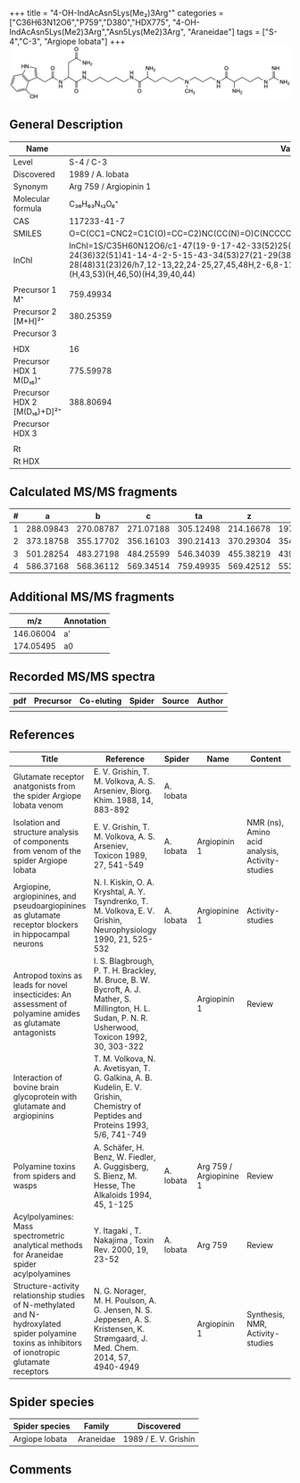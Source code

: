 +++
title = "4-OH-IndAcAsn5Lys(Me₂)3Arg⁺"
categories = ["C36H63N12O6","P759","D380","HDX775",
"4-OH-IndAcAsn5Lys(Me2)3Arg","Asn5Lys(Me2)3Arg",
"Araneidae"]
tags = ["S-4","C-3",
"Argiope lobata"]
+++
![](/img/4-OH-IndAcAsn5Lys(Me2)3Arg.png)

## General Description

| Name                        | Value                  |
|-----------------------------|------------------------|
| Level                       | S-4 / C-3                      |
| Discovered                  | 1989 / A. lobata       |
| Synonym                     | Arg 759 / Argiopinin 1 |
| Molecular formula           | C₃₆H₆₃N₁₂O₆⁺           |
| CAS                         | 117233-41-7            |
| SMILES | O=C(CC1=CNC2=C1C(O)=CC=C2)NC(CC(N)=O)C(NCCCCCNC(C(N)CCCCN(C)CCCNC(C(N)CCCNC(N)=N)=O)=O)=O  |
| InChI  | InChI=1S/C35H60N12O6/c1-47(19-9-17-42-33(52)25(37)11-8-16-44-35(39)40)18-6-3-10-24(36)32(51)41-14-4-2-5-15-43-34(53)27(21-29(38)49)46-30(50)20-23-22-45-26-12-7-13-28(48)31(23)26/h7,12-13,22,24-25,27,45,48H,2-6,8-11,14-21,36-37H2,1H3,(H2,38,49)(H,41,51)(H,42,52)(H,43,53)(H,46,50)(H4,39,40,44)  |
|                             |                        |
| Precursor 1  M⁺             | 759.49934              |
| Precursor 2 [M+H]²⁺         | 380.25359              |
| Precursor 3                 |                        |
|                             |                        |
| HDX                         | 16                     |
| Precursor HDX 1  M(D₁₆)⁺     | 775.59978              |
| Precursor HDX 2 [M(D₁₆)+D]²⁺ | 388.80694              |
| Precursor HDX 3             |                        |
|                             |                        |
| Rt                          |                        |
| Rt HDX                      |                        |

## Calculated MS/MS fragments

| # | a         | b         | c         | ta        | z         | y         | tz        |
|---|-----------|-----------|-----------|-----------|-----------|-----------|-----------|
| 1 | 288.09843 | 270.08787 | 271.07188 | 305.12498 | 214.16678 | 197.14023 | 259.22463 |
| 2 | 373.18758 | 355.17702 | 356.16103 | 390.21413 | 370.29304 | 354.27432 | 387.31959 |
| 3 | 501.28254 | 483.27198 | 484.25599 | 546.34039 | 455.38219 | 439.36347 | 472.40874 |
| 4 | 586.37168 | 568.36112 | 569.34514 | 759.49935 | 569.42512 | 553.40640 | 586.45167 |

## Additional MS/MS fragments

| m/z       | Annotation |
|-----------|------------|
| 146.06004    | a'   |
| 174.05495    | a0   |

## Recorded MS/MS spectra

| pdf | Precursor | Co-eluting | Spider | Source | Author |
|-----|-----------|------------|--------|--------|--------|
|     |           |            |        |        |        |

## References

| Title                                                                                                                                              | Reference                                                                                                                                             | Spider    | Name                    | Content                                         | Link                                                                        |
|----------------------------------------------------------------------------------------------------------------------------------------------------|-------------------------------------------------------------------------------------------------------------------------------------------------------|-----------|-------------------------|-------------------------------------------------|-----------------------------------------------------------------------------|
| Glutamate receptor anatgonists from the spider Argiope lobata venom                                                                                | E. V. Grishin, T. M. Volkova, A. S. Arseniev, Biorg. Khim. 1988, 14, 883-892                                                                          | A. lobata |                         |                                                 |                                                                         |
| Isolation and structure analysis of components from venom of the spider Argiope lobata                                                             | E. V. Grishin, T. M. Volkova, A. S. Arseniev, Toxicon 1989, 27, 541-549                                                                               | A. lobata | Argiopinin 1            | NMR (ns), Amino acid analysis, Activity-studies | [Link](https://www.sciencedirect.com/science/article/pii/0041010189901153)  |
| Argiopine, argiopinines, and pseudoargiopinines as glutamate receptor blockers in hippocampal neurons                                              | N. I. Kiskin, O. A. Kryshtal, A. Y. Tsyndrenko, T. M. Volkova, E. V. Grishin, Neurophysiology 1990, 21, 525-532                                       | A. lobata | Argiopinine 1           | Activity-studies                                | [Link](https://link.springer.com/article/10.1007/BF01051949)                |
| Antropod toxins as leads for novel insecticides: An assessment of polyamine amides as glutamate antagonists                                        | I. S. Blagbrough, P. T. H. Brackley, M. Bruce, B. W. Bycroft, A. J. Mather, S. Millington, H. L. Sudan, P. N. R. Usherwood, Toxicon 1992, 30, 303-322 |           | Argiopinin 1            | Review                                          | [Link](https://www.sciencedirect.com/science/article/pii/0041010192908712)  |
| Interaction of bovine brain glycoprotein with glutamate and argiopinins                                                                            | T. M. Volkova, N. A. Avetisyan, T. G. Galkina, A. B. Kudelin, E. V. Grishin, Chemistry of Peptides and Proteins 1993, 5/6, 741-749                    |           |                         |                                                 |                                                                         |
| Polyamine toxins from spiders and wasps                                                                                                            | A. Schäfer, H. Benz, W. Fiedler, A. Guggisberg, S. Bienz, M. Hesse, The Alkaloids 1994, 45, 1-125                                                     | A. lobata | Arg 759 / Argiopinine 1 | Review                                          | [Link](https://www.sciencedirect.com/science/article/pii/S009995980860276X) |
| Acylpolyamines: Mass spectrometric analytical methods for Araneidae spider acylpolyamines                                                          | Y. Itagaki , T. Nakajima , Toxin Rev. 2000, 19, 23-52                                                                                                 | A. lobata | Arg 759                 | Review                                          | [Link](https://www.tandfonline.com/doi/abs/10.1081/TXR-100100314)           |
| Structure-activity relationship studies of N-methylated and N-hydroxylated spider polyamine toxins as inhibitors of ionotropic glutamate receptors | N. G. Norager, M. H. Poulson, A. G. Jensen, N. S. Jeppesen, A. S. Kristensen, K. Strømgaard, J. Med. Chem. 2014, 57, 4940-4949                        |           | Argiopinin 1            | Synthesis, NMR, Activity-studies                | [Link](https://pubs.acs.org/doi/abs/10.1021/jm5004705)                      |

## Spider species

| Spider species | Family    | Discovered           |
|----------------|-----------|----------------------|
| Argiope lobata | Araneidae | 1989 / E. V. Grishin |

## Comments